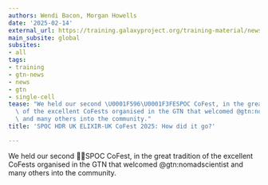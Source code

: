 ```yaml
---
authors: Wendi Bacon, Morgan Howells
date: '2025-02-14'
external_url: https://training.galaxyproject.org/training-material/news/2025/02/14/spoc_hdr_cofest.html
main_subsite: global
subsites:
- all
tags:
- training
- gtn-news
- news
- gtn
- single-cell
tease: "We held our second \U0001F596\U0001F3FESPOC CoFest, in the great tradition\
  \ of the excellent CoFests organised in the GTN that welcomed @gtn:nomadscientist\
  \ and many others into the community."
title: 'SPOC HDR UK ELIXIR-UK CoFest 2025: How did it go?'

---
```

We held our second 🖖🏾SPOC CoFest, in the great tradition of the excellent CoFests organised in the GTN that welcomed @gtn:nomadscientist and many others into the community.